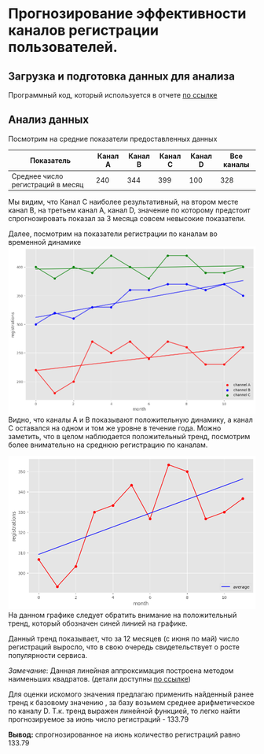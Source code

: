 # Прогнозирование эффективности каналов регистрации пользователей.
 

## Загрузка и подготовка данных для анализа
Программный код, который используется в отчете [по ссылке](https://github.com/FyodorBSU/MMF.BSU.PM.FYODORRUTSKY2019-20/blob/master/test_task_priorbank/source/task2(buses).ipynb) 









## Анализ данных
Посмотрим на средние показатели предоставленных данных   

| Показатель                        | Канал A | Канал B | Канал С | Канал D | Все каналы |
|-----------------------------------|---------|---------|---------|---------|------------|
| Среднее число регистраций в месяц | 240     | 344     | 399     | 100     | 328        |


Мы видим, что Канал С наиболее результативный, на втором месте канал В, на третьем канал А, канал D, значение по которому предстоит спрогнозировать показал за 3 месяца совсем невысокие показатели.

Далее, посмотрим на показатели регистрации по каналам во временной динамике
![](images/task2_1.png) 
Видно, что каналы А и В показывают положительную динамику, а  канал С оставался на одном и том же уровне в течение года. Можно заметить, что в целом наблюдается положительный тренд, посмотрим более внимательно на среднюю регистрацию по каналам. 

![](images/task2_2.png) 
На данном графике следует обратить внимание на положительный тренд, который обозначен синей линией на графике. 

Данный тренд показывает, что за 12 месяцев (с июня по май) число регистраций выросло, что в свою очередь свидетельствует о росте популярности сервиса. 

*Замечание*: Данная линейная аппроксимация построена методом наименьших квадратов.
(детали доступны [по ссылке]())

Для оценки искомого значения предлагаю применить найденный ранее тренд к базовому значению , за базу возьмем среднее арифметическое по каналу D.  Т.к. тренд выражен линейной функцией, то легко найти прогнозируемое за июнь число регистраций - 133.79


**Вывод:** спрогнозированное на июнь количество регистраций равно 133.79

